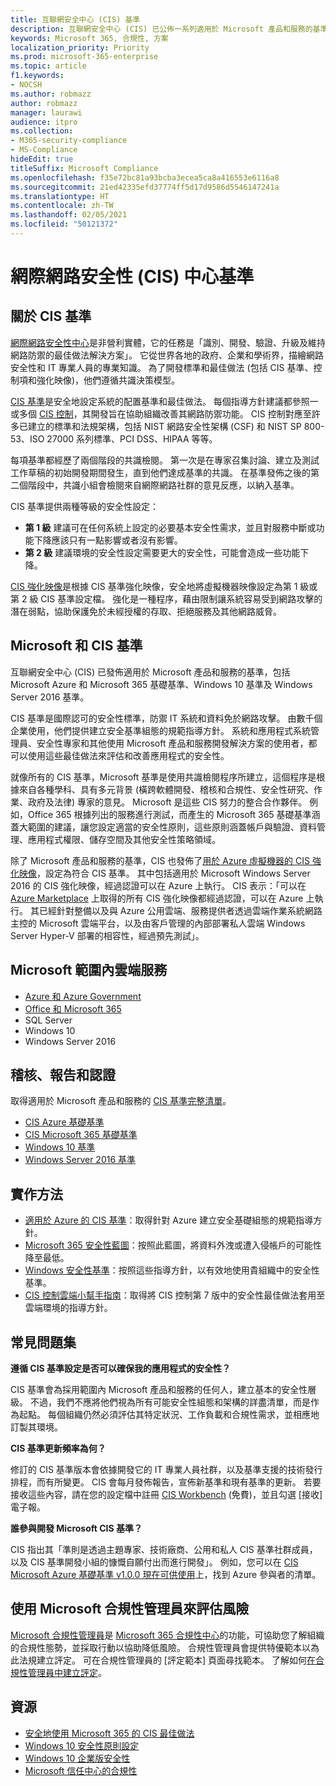 ```yaml
---
title: 互聯網安全中心 (CIS) 基準
description: 互聯網安全中心 (CIS) 已公佈一系列適用於 Microsoft 產品和服務的基準
keywords: Microsoft 365, 合規性, 方案
localization_priority: Priority
ms.prod: microsoft-365-enterprise
ms.topic: article
f1.keywords:
- NOCSH
ms.author: robmazz
author: robmazz
manager: laurawi
audience: itpro
ms.collection:
- M365-security-compliance
- MS-Compliance
hideEdit: true
titleSuffix: Microsoft Compliance
ms.openlocfilehash: f35e72bc81a93bcba3ecea5ca8a416553e6116a8
ms.sourcegitcommit: 21ed42335efd37774ff5d17d9586d5546147241a
ms.translationtype: HT
ms.contentlocale: zh-TW
ms.lasthandoff: 02/05/2021
ms.locfileid: "50121372"
---
```

# <a name="center-for-internet-security-cis-benchmarks"></a>網際網路安全性 (CIS) 中心基準

## <a name="about-cis-benchmarks"></a>關於 CIS 基準

[網際網路安全性中心](https://www.cisecurity.org/)是非營利實體，它的任務是「識別、開發、驗證、升級及維持網路防禦的最佳做法解決方案」。 它從世界各地的政府、企業和學術界，描繪網路安全性和 IT 專業人員的專業知識。 為了開發標準和最佳做法 (包括 CIS 基準、控制項和強化映像)，他們遵循共識決策模型。  
  
[CIS 基準](https://www.cisecurity.org/cis-benchmarks/)是安全地設定系統的配置基準和最佳做法。 每個指導方針建議都參照一或多個 [CIS 控制](https://www.cisecurity.org/controls/)，其開發旨在協助組織改善其網路防禦功能。 CIS 控制對應至許多已建立的標準和法規架構，包括 NIST 網路安全性架構 (CSF) 和 NIST SP 800-53、ISO 27000 系列標準、PCI DSS、HIPAA 等等。  
  
每項基準都經歷了兩個階段的共識檢閱。 第一次是在專家召集討論、建立及測試工作草稿的初始開發期間發生，直到他們達成基準的共識。 在基準發佈之後的第二個階段中，共識小組會檢閱來自網際網路社群的意見反應，以納入基準。  
  
CIS 基準提供兩種等級的安全性設定：

- **第 1 級** 建議可在任何系統上設定的必要基本安全性需求，並且對服務中斷或功能下降應該只有一點影響或者沒有影響。
- **第 2 級** 建議環境的安全性設定需要更大的安全性，可能會造成一些功能下降。

[CIS 強化映像](https://www.cisecurity.org/blog/cis-hardened-images-now-in-microsoft-azure-marketplace/)是根據 CIS 基準強化映像，安全地將虛擬機器映像設定為第 1 級或第 2 級 CIS 基準設定檔。 強化是一種程序，藉由限制讓系統容易受到網路攻擊的潛在弱點，協助保護免於未經授權的存取、拒絕服務及其他網路威脅。

## <a name="microsoft-and-the-cis-benchmarks"></a>Microsoft 和 CIS 基準

互聯網安全中心 (CIS) 已發佈適用於 Microsoft 產品和服務的基準，包括 Microsoft Azure 和 Microsoft 365 基礎基準、Windows 10 基準及 Windows Server 2016 基準。  
  
CIS 基準是國際認可的安全性標準，防禦 IT 系統和資料免於網路攻擊。 由數千個企業使用，他們提供建立安全基準組態的規範指導方針。 系統和應用程式系統管理員、安全性專家和其他使用 Microsoft 產品和服務開發解決方案的使用者，都可以使用這些最佳做法來評估和改善應用程式的安全性。  
  
就像所有的 CIS 基準，Microsoft 基準是使用共識檢閱程序所建立，這個程序是根據來自各種學科、具有多元背景 (橫跨軟體開發、稽核和合規性、安全性研究、作業、政府及法律) 專家的意見。 Microsoft 是這些 CIS 努力的整合合作夥伴。 例如，Office 365 根據列出的服務進行測試，而產生的 Microsoft 365 基礎基準涵蓋大範圍的建議，讓您設定適當的安全性原則，這些原則涵蓋帳戶與驗證、資料管理、應用程式權限、儲存空間及其他安全性策略領域。  
  
除了 Microsoft 產品和服務的基準，CIS 也發佈了[用於 Azure 虛擬機器的 CIS 強化映像](https://www.cisecurity.org/blog/cis-hardened-images-now-in-microsoft-azure-marketplace/)，設定為符合 CIS 基準。 其中包括適用於 Microsoft Windows Server 2016 的 CIS 強化映像，經過認證可以在 Azure 上執行。 CIS 表示：「可以在 [Azure Marketplace](https://azuremarketplace.microsoft.com/marketplace/apps?search=center%20for%20internet%20security) 上取得的所有 CIS 強化映像都經過認證，可以在 Azure 上執行。 其已經針對整備以及與 Azure 公用雲端、服務提供者透過雲端作業系統網路主控的 Microsoft 雲端平台，以及由客戶管理的內部部署私人雲端 Windows Server Hyper-V 部署的相容性，經過預先測試」。

## <a name="microsoft-in-scope-cloud-services"></a>Microsoft 範圍內雲端服務

- [Azure 和 Azure Government](https://aka.ms/AzureCompliance)
- [Office 和 Microsoft 365](https://aka.ms/o365-compliance-framework)
- SQL Server
- Windows 10
- Windows Server 2016

## <a name="audits-reports-and-certificates"></a>稽核、報告和認證

取得適用於 Microsoft 產品和服務的 [CIS 基準完整清單](https://www.cisecurity.org/cis-benchmarks/)。

- [CIS Azure 基礎基準](https://www.cisecurity.org/benchmark/azure/)
- [CIS Microsoft 365 基礎基準](https://www.cisecurity.org/benchmark/microsoft_office/)
- [Windows 10 基準](https://www.cisecurity.org/benchmark/microsoft_windows_desktop/)
- [Windows Server 2016 基準](https://www.cisecurity.org/benchmark/microsoft_windows_server/)

## <a name="how-to-implement"></a>實作方法

- [適用於 Azure 的 CIS 基準](https://azure.microsoft.com/mediahandler/files/resourcefiles/cis-microsoft-azure-foundations-security-benchmark/CIS_Microsoft_Azure_Foundations_Benchmark_v1.0.0.pdf)：取得針對 Azure 建立安全基礎組態的規範指導方針。  
- [Microsoft 365 安全性藍圖](/microsoft-365/security/office-365-security/security-roadmap)：按照此藍圖，將資料外洩或遭入侵帳戶的可能性降至最低。
- [Windows 安全性基準](/windows/security/threat-protection/windows-security-baselines)：按照這些指導方針，以有效地使用貴組織中的安全性基準。
- [CIS 控制雲端小幫手指南](https://www.cisecurity.org/white-papers/cis-controls-cloud-companion-guide/)：取得將 CIS 控制第 7 版中的安全性最佳做法套用至雲端環境的指導方針。

## <a name="frequently-asked-questions"></a>常見問題集

**遵循 CIS 基準設定是否可以確保我的應用程式的安全性？**

CIS 基準會為採用範圍內 Microsoft 產品和服務的任何人，建立基本的安全性層級。 不過，我們不應將他們視為所有可能安全性組態和架構的詳盡清單，而是作為起點。 每個組織仍然必須評估其特定狀況、工作負載和合規性需求，並相應地訂製其環境。

**CIS 基準更新頻率為何？**

修訂的 CIS 基準版本會依據開發它的 IT 專業人員社群，以及基準支援的技術發行排程，而有所變更。 CIS 會每月發佈報告，宣佈新基準和現有基準的更新。 若要接收這些內容，請在您的設定檔中註冊 [CIS Workbench](https://workbench.cisecurity.org/) (免費)，並且勾選 [接收] 電子報。

**誰參與開發 Microsoft CIS 基準？**

CIS 指出其「準則是透過主題專家、技術廠商、公用和私人 CIS 基準社群成員，以及 CIS 基準開發小組的慷慨自願付出而進行開發」。 例如，您可以在 [CIS Microsoft Azure 基礎基準 v1.0.0 現在可供使用](https://www.cisecurity.org/blog/cis-microsoft-azure-foundations-benchmark-v1-0-0-now-available/)上，找到 Azure 參與者的清單。

## <a name="use-microsoft-compliance-manager-to-assess-your-risk"></a>使用 Microsoft 合規性管理員來評估風險

[Microsoft 合規性管理員](/microsoft-365/compliance/compliance-manager)是 [Microsoft 365 合規性中心](/microsoft-365/compliance/microsoft-365-compliance-center)的功能，可協助您了解組織的合規性態勢，並採取行動以協助降低風險。 合規性管理員會提供特優範本以為此法規建立評定。 可在合規性管理員的 [評定範本] 頁面尋找範本。 了解如何[在合規性管理員中建立評定](/microsoft-365/compliance/compliance-manager-assessments)。

## <a name="resources"></a>資源

- [安全地使用 Microsoft 365 的 CIS 最佳做法](https://www.microsoft.com/security/blog/2019/01/10/best-practices-for-securely-using-microsoft-365-the-cis-microsoft-365-foundations-benchmark-now-available/)
- [Windows 10 安全性原則設定](/windows/security/threat-protection/security-policy-settings/security-policy-settings)
- [Windows 10 企業版安全性](/windows/security/index)
- [Microsoft 信任中心的合規性](https://www.microsoft.com/trust-center/compliance/compliance-overview)
